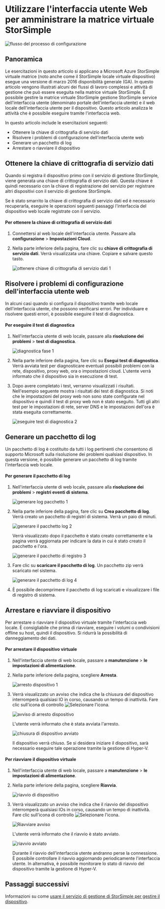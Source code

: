 <properties 
   pageTitle="Web matrice virtuale StorSimple amministrazione dell'interfaccia utente | Microsoft Azure"
   description="Viene descritto come eseguire attività amministrative di dispositivi di base tramite l'interfaccia web StorSimple matrice virtuale."
   services="storsimple"
   documentationCenter="NA"
   authors="alkohli"
   manager="carmonm"
   editor="" />
<tags 
   ms.service="storsimple"
   ms.devlang="NA"
   ms.topic="article"
   ms.tgt_pltfrm="NA"
   ms.workload="TBD"
   ms.date="04/07/2016"
   ms.author="alkohli" />

# <a name="use-the-web-ui-to-administer-your-storsimple-virtual-array"></a>Utilizzare l'interfaccia utente Web per amministrare la matrice virtuale StorSimple

![flusso del processo di configurazione](./media/storsimple-ova-web-ui-admin/manage4.png)

## <a name="overview"></a>Panoramica

Le esercitazioni in questo articolo si applicano a Microsoft Azure StorSimple virtuale matrice (noto anche come il StorSimple locale virtuale dispositivo) esegue una versione di marzo 2016 disponibilità generale (GA). In questo articolo vengono illustrati alcuni dei flussi di lavoro complessi e attività di gestione che può essere eseguita nella matrice virtuale StorSimple. È possibile gestire la matrice virtuale StorSimple gestione StorSimple service dell'interfaccia utente (denominato portale dell'interfaccia utente) e il web locale dell'interfaccia utente per il dispositivo. Questo articolo analizza le attività che è possibile eseguire tramite l'interfaccia web.

In questo articolo include le esercitazioni seguenti:

- Ottenere la chiave di crittografia di servizio dati
- Risolvere i problemi di configurazione dell'interfaccia utente web
- Generare un pacchetto di log
- Arrestare o riavviare il dispositivo

## <a name="get-the-service-data-encryption-key"></a>Ottenere la chiave di crittografia di servizio dati

Quando si registra il dispositivo primo con il servizio di gestione StorSimple, viene generata una chiave di crittografia di servizio dati. Questa chiave è quindi necessario con la chiave di registrazione del servizio per registrare altri dispositivi con il servizio di gestione StorSimple.

Se è stato smarrito la chiave di crittografia di servizio dati ed è necessario recuperarla, eseguire le operazioni seguenti passaggi l'interfaccia del dispositivo web locale registrate con il servizio.

#### <a name="to-get-the-service-data-encryption-key"></a>Per ottenere la chiave di crittografia di servizio dati

1. Connettersi al web locale dell'interfaccia utente. Passare alla **configurazione** > **Impostazioni Cloud**.
  

2. Nella parte inferiore della pagina, fare clic su **chiave di crittografia di servizio dati**. Verrà visualizzata una chiave. Copiare e salvare questo tasto.
    
    ![ottenere chiave di crittografia di servizio dati 1](./media/storsimple-ova-web-ui-admin/image27.png)
   


## <a name="troubleshoot-web-ui-setup-errors"></a>Risolvere i problemi di configurazione dell'interfaccia utente web

In alcuni casi quando si configura il dispositivo tramite web locale dell'interfaccia utente, che possono verificarsi errori. Per individuare e risolvere questi errori, è possibile eseguire il test di diagnostica.

#### <a name="to-run-the-diagnostic-tests"></a>Per eseguire il test di diagnostica

1. Nell'interfaccia utente di web locale, passare alla **risoluzione dei problemi** > **test di diagnostica**.

    ![diagnostica fase 1](./media/storsimple-ova-web-ui-admin/image29.png)

2. Nella parte inferiore della pagina, fare clic su **Esegui test di diagnostica**. Verrà avviata test per diagnosticare eventuali possibili problemi con la rete, dispositivo, proxy web, ora o impostazioni cloud. L'utente verrà informato che il dispositivo sia in esecuzione di test.

3. Dopo avere completato i test, verranno visualizzati i risultati. Nell'esempio seguente mostra i risultati dei test di diagnostica. Si noti che le impostazioni del proxy web non sono state configurate nel dispositivo e quindi il test di proxy web non è stato eseguito. Tutti gli altri test per le impostazioni di rete, server DNS e le impostazioni dell'ora è stata eseguita correttamente.

    ![eseguire test di diagnostica 2](./media/storsimple-ova-web-ui-admin/image30.png)

## <a name="generate-a-log-package"></a>Generare un pacchetto di log

Un pacchetto di log è costituito da tutti i log pertinenti che consentono di supporto Microsoft sulla risoluzione dei problemi qualsiasi dispositivo. In questa versione, è possibile generare un pacchetto di log tramite l'interfaccia web locale.

#### <a name="to-generate-the-log-package"></a>Per generare il pacchetto di log

1. Nell'interfaccia utente di web locale, passare alla **risoluzione dei problemi** > **registri eventi di sistema**.

    ![generare log pacchetto 1](./media/storsimple-ova-web-ui-admin/image31.png)

2. Nella parte inferiore della pagina, fare clic su **Crea pacchetto di log**. Verrà creato un pacchetto di registri di sistema. Verrà un paio di minuti.

    ![generare il pacchetto log 2](./media/storsimple-ova-web-ui-admin/image32.png)

    Verrà visualizzato dopo il pacchetto è stato creato correttamente e la pagina verrà aggiornata per indicare la data in cui è stato creato il pacchetto e l'ora.

    ![generare il pacchetto di registro 3](./media/storsimple-ova-web-ui-admin/image33.png)

3. Fare clic su **scaricare il pacchetto di log**. Un pacchetto zip verrà scaricato nel sistema.

    ![generare il pacchetto di log 4](./media/storsimple-ova-web-ui-admin/image34.png)

4. È possibile decomprimere il pacchetto di log scaricati e visualizzare i file di registro di sistema.

## <a name="shut-down-and-restart-your-device"></a>Arrestare e riavviare il dispositivo

Per arrestare o riavviare il dispositivo virtuale tramite l'interfaccia web locale. È consigliabile che prima di riavviare, eseguire i volumi o condivisioni offline su host, quindi il dispositivo. Si ridurrà la possibilità di danneggiamento dei dati. 

#### <a name="to-shut-down-your-virtual-device"></a>Per arrestare il dispositivo virtuale

1. Nell'interfaccia utente di web locale, passare a **manutenzione** > **le impostazioni di alimentazione**.

2. Nella parte inferiore della pagina, scegliere **Arresta**.

    ![arresto dispositivo 1](./media/storsimple-ova-web-ui-admin/image36.png)

3. Verrà visualizzato un avviso che indica che la chiusura del dispositivo interromperà qualsiasi IO in corso, causando un tempo di inattività. Fare clic sull'icona di controllo ![Selezionare l'icona](./media/storsimple-ova-web-ui-admin/image3.png).

    ![avviso di arresto dispositivo](./media/storsimple-ova-web-ui-admin/image37.png)

    L'utente verrà informato che è stata avviata l'arresto.

    ![chiusura di dispositivo avviato](./media/storsimple-ova-web-ui-admin/image38.png)

    Il dispositivo verrà chiuso. Se si desidera iniziare il dispositivo, sarà necessario eseguire tale operazione tramite la gestione di Hyper-V.

#### <a name="to-restart-your-virtual-device"></a>Per riavviare il dispositivo virtuale

1. Nell'interfaccia utente di web locale, passare a **manutenzione** > **le impostazioni di alimentazione**.

2. Nella parte inferiore della pagina, scegliere **Riavvia**.

    ![riavvio di dispositivo](./media/storsimple-ova-web-ui-admin/image36.png)

3. Verrà visualizzato un avviso che indica che il riavvio del dispositivo interromperà qualsiasi IOs in corso, causando un tempo di inattività. Fare clic sull'icona di controllo ![Selezionare l'icona](./media/storsimple-ova-web-ui-admin/image3.png).

    ![Riavviare avviso](./media/storsimple-ova-web-ui-admin/image37.png)

    L'utente verrà informato che il riavvio è stato avviato.

    ![riavvio avviato](./media/storsimple-ova-web-ui-admin/image39.png)

    Durante il riavvio dell'interfaccia utente andranno perse la connessione. È possibile controllare il riavvio aggiornando periodicamente l'interfaccia utente. In alternativa, è possibile monitorare lo stato di riavvio del dispositivo tramite la gestione di Hyper-V.

## <a name="next-steps"></a>Passaggi successivi

Informazioni su come [usare il servizio di gestione di StorSimple per gestire il dispositivo](storsimple-manager-service-administration.md).
